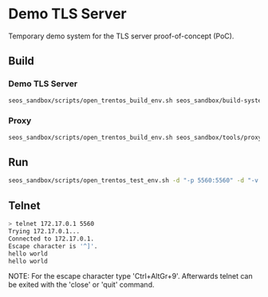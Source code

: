 # Demo TLS Server

Temporary demo system for the TLS server proof-of-concept (PoC).

## Build

### Demo TLS Server

```bash
seos_sandbox/scripts/open_trentos_build_env.sh seos_sandbox/build-system.sh src/demos/demo_tls_server zynq7000 build-zynq7000-Debug-demo_tls_server -DCMAKE_BUILD_TYPE=Debug
```

### Proxy

```bash
seos_sandbox/scripts/open_trentos_build_env.sh seos_sandbox/tools/proxy/build.sh seos_sandbox
```

## Run

```bash
seos_sandbox/scripts/open_trentos_test_env.sh -d "-p 5560:5560" -d "-v $(pwd)/src/demos/demo_tls_server/docker:/docker" -d "--entrypoint=/docker/entrypoint.sh" src/demos/demo_tls_server/run_demo.sh build-zynq7000-Debug-demo_tls_server build_proxy
```

## Telnet

```bash
> telnet 172.17.0.1 5560
Trying 172.17.0.1...
Connected to 172.17.0.1.
Escape character is '^]'.
hello world
hello world
```

NOTE: For the escape character type 'Ctrl+AltGr+9'. Afterwards telnet can be exited with the 'close' or 'quit' command.
